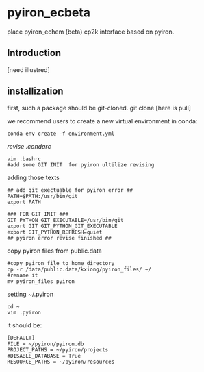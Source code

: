 # pyiron_ecbeta
place pyiron_echem (beta) cp2k interface based on pyiron.


## Introduction
[need illustred]


## installization

first, such a package should be git-cloned.
git clone [here is pull]


we recommend users to create a new virtual environment in conda:
```shell
conda env create -f environment.yml
```



*revise .condarc*

```shell
vim .bashrc 
#add some GIT INIT  for pyiron ultilize revising
```

adding those texts

```shell
## add git exectuable for pyiron error ##
PATH=$PATH:/usr/bin/git
export PATH

### FOR GIT INIT ###
GIT_PYTHON_GIT_EXECUTABLE=/usr/bin/git
export GIT GIT_PYTHON_GIT_EXECUTABLE
export GIT_PYTHON_REFRESH=quiet
## pyiron error revise finished ##
```



copy pyiron files from public.data

```shell
#copy pyiron_file to home directory
cp -r /data/public.data/kxiong/pyiron_files/ ~/
#rename it
mv pyiron_files pyiron
```



setting ~/.pyiron



```
cd ~
vim .pyiron
```

it should be:

```
[DEFAULT]
FILE = ~/pyiron/pyiron.db
PROJECT_PATHS = ~/pyiron/projects
#DISABLE_DATABASE = True
RESOURCE_PATHS = ~/pyiron/resources
```

